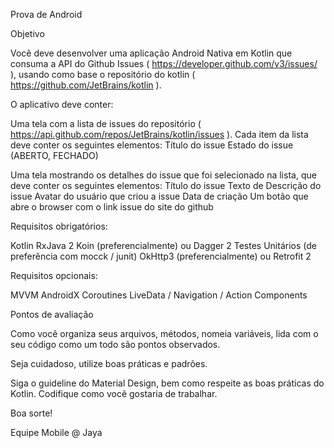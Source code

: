 Prova de Android

Objetivo

Você deve desenvolver uma aplicação Android Nativa em Kotlin que consuma a API do Github Issues ( https://developer.github.com/v3/issues/ ), usando como base o repositório do kotlin ( https://github.com/JetBrains/kotlin ).

O aplicativo deve conter:

Uma tela com a lista de issues do repositório ( https://api.github.com/repos/JetBrains/kotlin/issues ). Cada item da lista deve conter os seguintes elementos:
Título do issue
Estado do issue (ABERTO, FECHADO)

Uma tela mostrando os detalhes do issue que foi selecionado na lista, que deve conter os seguintes elementos:
Título do issue
Texto de Descrição do issue
Avatar do usuário que criou a issue
Data de criação
Um botão que abre o browser com o link issue do site do github

Requisitos obrigatórios:

Kotlin
RxJava 2
Koin (preferencialmente) ou Dagger 2
Testes Unitários (de preferência com mocck / junit)
OkHttp3 (preferencialmente) ou Retrofit 2

Requisitos opcionais:


MVVM
AndroidX
Coroutines
LiveData / Navigation / Action Components


Pontos de avaliação

Como você organiza seus arquivos, métodos, nomeia variáveis, lida com o seu código como um todo são pontos observados.

Seja cuidadoso, utilize boas práticas e padrões.

Siga o guideline do Material Design, bem como respeite as boas práticas do Kotlin.
Codifique como você gostaria de trabalhar.

Boa sorte!

Equipe Mobile @ Jaya
